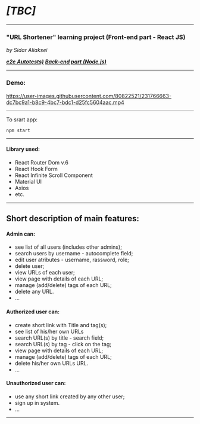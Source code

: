 # _[TBC]_

---

### "URL Shortener" learning project (**Front-end part - React JS**)

_by Sidar Aliaksei_

**_[e2e Autotests)](https://github.com/aliakseisidar/URLShortener_client/tree/autotests_e2e)_**
**_[Back-end part (Node.js)](https://github.com/aliakseisidar/URLShortener_server)_**

---

### Demo:

https://user-images.githubusercontent.com/80822521/231766663-dc7bc9a1-b8c9-4bc7-bdc1-d25fc5604aac.mp4

---

To srart app:

```
npm start
```

---

#### Library used:

- React Router Dom v.6
- React Hook Form
- React Infinite Scroll Component
- Material UI
- Axios
- etc.

---

## Short description of main features:

#### Admin can:

- see list of all users (includes other admins);
- search users by username - autocomplete field;
- edit user atributes - username, rassword, role;
- delete user;
- view URLs of each user;
- view page with details of each URL;
- manage (add/delete) tags of each URL;
- delete any URL.
- ...

#### Authorized user can:

- create short link with Title and tag(s);
- see list of his/her own URLs
- search URL(s) by title - search field;
- search URL(s) by tag - click on the tag;
- view page with details of each URL;
- manage (add/delete) tags of each URL;
- delete his/her own URLs URL.
- ...

#### Unauthorized user can:

- use any short link created by any other user;
- sign up in system.
- ...

---
